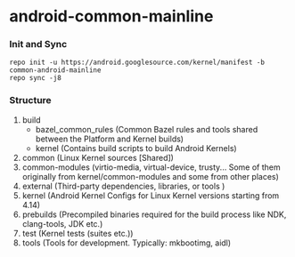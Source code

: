# android-common-mainline

### Init and Sync
```shell
repo init -u https://android.googlesource.com/kernel/manifest -b common-android-mainline
repo sync -j8
```

### Structure
1. build
    * bazel_common_rules (Common Bazel rules and tools shared between the Platform
      and Kernel builds) 
    * kernel (Contains build scripts to build Android Kernels)
2. common (Linux Kernel sources [Shared])
3. common-modules (virtio-media, virtual-device, trusty... Some of them originally from kernel/common-modules and some from other places)
4. external (Third-party dependencies, libraries, or tools )
5. kernel (Android Kernel Configs for Linux Kernel versions starting from 4.14)
6. prebuilds (Precompiled binaries required for the build process like NDK, clang-tools, JDK etc.)
7. test (Kernel tests (suites etc.))
8. tools (Tools for development. Typically: mkbootimg, aidl)